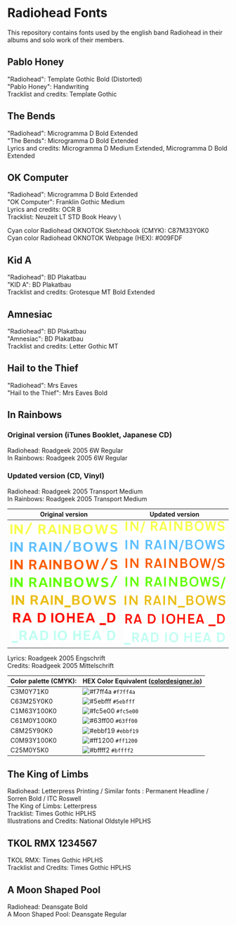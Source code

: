 # Radiohead Fonts

This repository contains fonts used by the english band Radiohead in their albums and solo work of their members.



## Pablo Honey
"Radiohead": Template Gothic Bold (Distorted) \
"Pablo Honey": Handwriting \
Tracklist and credits: Template Gothic

## The Bends
"Radiohead": Microgramma D Bold Extended \
"The Bends": Microgramma D Bold Extended \
Lyrics and credits: Microgramma D Medium Extended, Microgramma D Bold Extended

## OK Computer
"Radiohead": Microgramma D Bold Extended \
"OK Computer": Franklin Gothic Medium \
Lyrics and credits: OCR B \
Tracklist: Neuzeit LT STD Book Heavy \

Cyan color Radiohead OKNOTOK Sketchbook (CMYK): C87M33Y0K0 \
Cyan color Radiohead OKNOTOK Webpage (HEX): #009FDF 


## Kid A
"Radiohead": BD Plakatbau \
"KID A": BD Plakatbau \
Tracklist and credits: Grotesque MT Bold Extended

## Amnesiac
"Radiohead": BD Plakatbau \
"Amnesiac": BD Plakatbau \
Tracklist and credits: Letter Gothic MT

## Hail to the Thief
"Radiohead": Mrs Eaves \
"Hail to the Thief": Mrs Eaves Bold

## In Rainbows
### Original version (iTunes Booklet, Japanese CD)
Radiohead: Roadgeek 2005 6W Regular \
In Rainbows: Roadgeek 2005 6W Regular 

### Updated version (CD, Vinyl)
Radiohead: Roadgeek 2005 Transport Medium \
In Rainbows: Roadgeek 2005 Transport Medium

<!--- Roadgeek 2005 is based on the fonts used on highway signs.--->

|  Original version  |  Updated version  |
----------------------|-------------------
![svg](https://github.com/paranoidandroid-96/Radiohead-Fonts/blob/102926a1fc807695f659ac0b3502f958dd957855/Album_Covers/In_Rainbows_Raster.svg) | ![svg](https://github.com/paranoidandroid-96/Radiohead-Fonts/blob/c3b0f6f0a6daa215accde4a41dc9bf1b4d989b99/Album_Covers/In_Rainbows_v2_Raster.svg)

<!--- 
| <img src="https://github.com/paranoidandroid-96/Radiohead-Fonts/blob/102926a1fc807695f659ac0b3502f958dd957855/Album_Covers/In_Rainbows_Raster.svg" width=40% height=40%> :|: <img src="https://github.com/paranoidandroid-96/Radiohead-Fonts/blob/c3b0f6f0a6daa215accde4a41dc9bf1b4d989b99/Album_Covers/In_Rainbows_v2_Raster.svg" width=40% height=40%> |

--->

Lyrics: Roadgeek 2005 Engschrift \
Credits: Roadgeek 2005 Mittelschrift



|Color palette (CMYK):| HEX Color Equivalent ([colordesigner.io](https://colordesigner.io/convert/cmyktohex))|
|-------------|--------------------------------------------------------------------|
|C3M0Y71K0    | ![#f7ff4a](https://placehold.co/45x15/f7ff4a/f7ff4a.png) `#f7ff4a` |  
|C63M25Y0K0   | ![#5ebfff](https://placehold.co/45x15/5ebfff/5ebfff.png) `#5ebfff` |  
|C1M63Y100K0  | ![#fc5e00](https://placehold.co/45x15/fc5e00/fc5e00.png) `#fc5e00` |  
|C61M0Y100K0  | ![#63ff00](https://placehold.co/45x15/63ff00/63ff00.png) `#63ff00` |  
|C8M25Y90K0   | ![#ebbf19](https://placehold.co/45x15/ebbf19/ebbf19.png) `#ebbf19` |  
|C0M93Y100K0  | ![#ff1200](https://placehold.co/45x15/ff1200/ff1200.png) `#ff1200` |  
|C25M0Y5K0    | ![#bffff2](https://placehold.co/45x15/bffff2/bffff2.png) `#bffff2` |  

## The King of Limbs
Radiohead: Letterpress Printing / Similar fonts : Permanent Headline / Sorren Bold / ITC Roswell \
The King of Limbs: Letterpress \
Tracklist: Times Gothic HPLHS \
Illustrations and Credits: National Oldstyle HPLHS 


## TKOL RMX 1234567

TKOL RMX: Times Gothic HPLHS \
Tracklist and Credits: Times Gothic HPLHS


## A Moon Shaped Pool
Radiohead: Deansgate Bold \
A Moon Shaped Pool: Deansgate Regular

